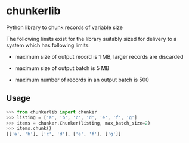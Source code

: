 # chunkerlib

Python library to chunk records of variable size

The following limits exist for the library
suitably sized for delivery to a system which has following limits:

 

* maximum size of output record is 1 MB, larger records are discarded

* maximum size of output batch is 5 MB

* maximum number of records in an output batch is 500

## Usage

```python
>>> from chunkerlib import chunker
>>> listing = ['a', 'b', 'c', 'd', 'e', 'f', 'g']
>>> items = chunker.Chunker(listing, max_batch_size=2)
>>> items.chunk()
[['a', 'b'], ['c', 'd'], ['e', 'f'], ['g']]
```